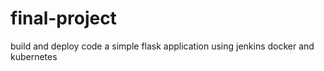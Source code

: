 # final-project
build and deploy code a simple flask application using jenkins docker and kubernetes
